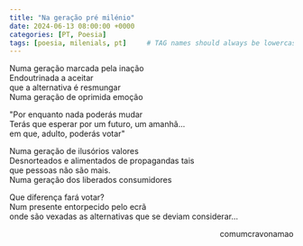 ```yaml
---
title: "Na geração pré milénio"
date: 2024-06-13 08:00:00 +0000
categories: [PT, Poesia]
tags: [poesia, milenials, pt]     # TAG names should always be lowercase
---
```


<p style="color:Platinum">
Numa geração marcada pela inação <br>
Endoutrinada a aceitar <br>
que a alternativa é resmungar <br>
Numa geração de oprimida emoção
</p>

<p style="color:Platinum">
"Por enquanto nada poderás mudar <br>
Terás que esperar por um futuro, um amanhã... <br>
em que, adulto, poderás votar"
</p>

<p style="color:Platinum">
Numa geração de ilusórios valores <br>
Desnorteados e alimentados de propagandas tais <br>
que pessoas não são mais. <br>
Numa geração dos liberados consumidores
</p>

<p style="color:Platinum">
Que diferença fará votar? <br>
Num presente entorpecido pelo ecrã <br>
onde  são vexadas as alternativas que se deviam considerar...
</p>

<p style="text-align:right">comumcravonamao</p>

